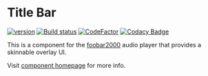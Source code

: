 # Title Bar
[![version][version_badge]][changelog] [![Build status][appveyor_badge]](https://ci.appveyor.com/project/TheQwertiest/dotnet-title-bar/branch/master) [![CodeFactor][codefactor_badge]](https://www.codefactor.io/repository/github/theqwertiest/dotnet_title_bar/overview/master) [![Codacy Badge][codacy_badge]](https://app.codacy.com/app/qwertiest/dotnet_title_bar?utm_source=github.com&utm_medium=referral&utm_content=TheQwertiest/dotnet_title_bar&utm_campaign=Badge_Grade_Dashboard) 

This is a component for the [foobar2000](https://www.foobar2000.org) audio player that provides a skinnable overlay UI.

Visit [component homepage](https://theqwertiest.github.io/dotnet_title_bar/) for more info.

[changelog]: CHANGELOG.md
[version_badge]: https://img.shields.io/github/release/theqwertiest/dotnet_title_bar.svg
[appveyor_badge]: https://ci.appveyor.com/api/projects/status/7e55506jhcybsif3/branch/master?svg=true
[codacy_badge]: https://api.codacy.com/project/badge/Grade/e66d47f010b34b1684969499bb9508d7
[codefactor_badge]: https://www.codefactor.io/repository/github/theqwertiest/dotnet_title_bar/badge/master

